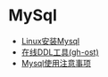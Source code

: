 # MySql

* [Linux安装Mysql](./install.md)
* [在线DDL工具(gh-ost)](./gh-ost.md)
* [Mysql使用注意事项](./announcements.md)